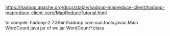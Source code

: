 https://hadoop.apache.org/docs/stable/hadoop-mapreduce-client/hadoop-mapreduce-client-core/MapReduceTutorial.html

to compile:
hadoop-2.7.3/bin/hadoop com.sun.tools.javac.Main WordCount.java
jar cf wc.jar WordCount*.class



